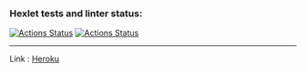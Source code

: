 ### Hexlet tests and linter status:
[![Actions Status](https://github.com/YankaZabka/frontend-project-lvl3/workflows/eslinter-check/badge.svg)](https://github.com/YankaZabka/frontend-project-lvl3/actions)
[![Actions Status](https://github.com/YankaZabka/frontend-project-lvl4/workflows/hexlet-check/badge.svg)](https://github.com/YankaZabka/frontend-project-lvl4/actions)

---
Link
: [Heroku](https://mighty-lowlands-06837.herokuapp.com/) 
